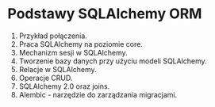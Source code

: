 # Podstawy SQLAlchemy ORM

1. Przykład połączenia.
2. Praca SQLAlchemy na poziomie core.
3. Mechanizm sesji w SQLAlchemy.
4. Tworzenie bazy danych przy użyciu modeli SQLAlchemy.
5. Relacje w SQLAlchemy.
6. Operacje CRUD.
8. SQLAlchemy 2.0 oraz joins.
9. Alembic - narzędzie do zarządzania migracjami.
